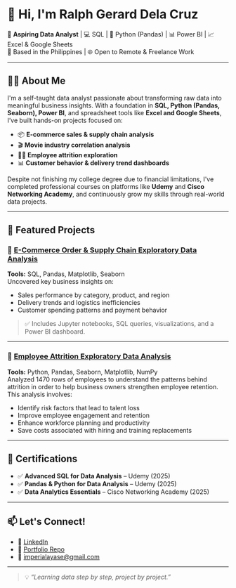 # 👋 Hi, I'm Ralph Gerard Dela Cruz

🎯 **Aspiring Data Analyst** | 💻 SQL | 🐍 Python (Pandas) | 📊 Power BI | 📈 Excel & Google Sheets  
📍 Based in the Philippines | 🌐 Open to Remote & Freelance Work

---

## 👨‍💻 About Me

I'm a self-taught data analyst passionate about transforming raw data into meaningful business insights. With a foundation in **SQL, Python (Pandas, Seaborn), Power BI**, and spreadsheet tools like **Excel and Google Sheets**, I’ve built hands-on projects focused on:

- 📦 **E-commerce sales & supply chain analysis**
- 🎬 **Movie industry correlation analysis**
- 🧑‍💼 **Employee attrition exploration**
- 📊 **Customer behavior & delivery trend dashboards**

Despite not finishing my college degree due to financial limitations, I've completed professional courses on platforms like **Udemy** and **Cisco Networking Academy**, and continuously grow my skills through real-world data projects.

---

## 📁 Featured Projects

### 🔹 [E-Commerce Order & Supply Chain Exploratory Data Analysis](https://github.com/cartiace0004/Portfolio/tree/main/E-Commerce-Order-Supply-Chain-Analysis)
**Tools:** SQL, Pandas, Matplotlib, Seaborn  
Uncovered key business insights on:
- Sales performance by category, product, and region  
- Delivery trends and logistics inefficiencies  
- Customer spending patterns and payment behavior

> ✅ Includes Jupyter notebooks, SQL queries, visualizations, and a Power BI dashboard.

---

### 🔹 [Employee Attrition Exploratory Data Analysis](https://github.com/cartiace0004/Portfolio/blob/main/Employee-Attrition-Exploratory-Analysis-Project.ipynb)
**Tools:** Python, Pandas, Seaborn, Matplotlib, NumPy  
Analyzed 1470 rows of employees to understand the patterns behind attrition in order to help business owners strengthen employee retention. This analysis involves:
- Identify risk factors that lead to talent loss
- Improve employee engagement and retention
- Enhance workforce planning and productivity
- Save costs associated with hiring and training replacements

---

## 📜 Certifications

- ✅ **Advanced SQL for Data Analysis** – Udemy (2025)  
- ✅ **Pandas & Python for Data Analysis** – Udemy (2025)  
- ✅ **Data Analytics Essentials** – Cisco Networking Academy (2025)

---

## 📫 Let's Connect!

- 🔗 [LinkedIn](https://www.linkedin.com/in/ralph-gerard-dela-cruz-b01091259/)
- 💼 [Portfolio Repo](https://github.com/cartiace0004/Portfolio)
- 📧 imperialayase@gmail.com

---

> 💡 *“Learning data step by step, project by project.”*
